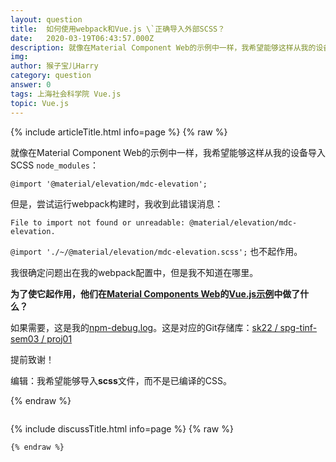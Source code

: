 ```yaml
---
layout: question
title:  如何使用webpack和Vue.js \`正确导入外部SCSS？
date:   2020-03-19T06:43:57.000Z
description: 就像在Material Component Web的示例中一样，我希望能够这样从我的设备导入SCSS node_modules：\`import '\`m...
img: 
author: 猴子宝儿Harry
category: question
answer: 0
tags: 上海社会科学院 Vue.js
topic: Vue.js
---
```

<div class="article-root">
  <div class="article">
    {% include articleTitle.html info=page %}
    {% raw %}
    <div class="article-content"><p><font style="vertical-align: inherit;"><font style="vertical-align: inherit;">就像在Material Component Web的示例中一样，我希望能够这样从我的设备导入SCSS </font></font><code>node_modules</code><font style="vertical-align: inherit;"><font style="vertical-align: inherit;">：</font></font></p>

<pre><code>@import '@material/elevation/mdc-elevation';
</code></pre>

<p><font style="vertical-align: inherit;"><font style="vertical-align: inherit;">但是，尝试运行webpack构建时，我收到此错误消息：</font></font></p>

<pre><code>File to import not found or unreadable: @material/elevation/mdc-elevation.
</code></pre>

<p><code>@import './~/@material/elevation/mdc-elevation.scss';</code><font style="vertical-align: inherit;"><font style="vertical-align: inherit;"> 也不起作用。</font></font></p>

<p><font style="vertical-align: inherit;"><font style="vertical-align: inherit;">我很确定问题出在我的webpack配置中，但是我不知道在哪里。</font></font></p>

<p><strong><font style="vertical-align: inherit;"><font style="vertical-align: inherit;">为了使它起作用，</font><font style="vertical-align: inherit;">他们在</font></font><a href="https://github.com/material-components/material-components-web" rel="noreferrer"><font style="vertical-align: inherit;"><font style="vertical-align: inherit;">Material Components Web</font></font></a><font style="vertical-align: inherit;"><font style="vertical-align: inherit;">的</font></font><a href="https://github.com/material-components/material-components-web/tree/master/framework-examples/vue" rel="noreferrer"><font style="vertical-align: inherit;"><font style="vertical-align: inherit;">Vue.js示例</font></font></a><font style="vertical-align: inherit;"><font style="vertical-align: inherit;">中做了什么？</font></font></strong></p>

<p><font style="vertical-align: inherit;"><font style="vertical-align: inherit;">如果需要，</font><font style="vertical-align: inherit;">这是我的</font></font><a href="https://hastebin.com/omosazecay" rel="noreferrer"><font style="vertical-align: inherit;"><font style="vertical-align: inherit;">npm-debug.log</font></font></a><font style="vertical-align: inherit;"><font style="vertical-align: inherit;">。</font><font style="vertical-align: inherit;">这是对应的Git存储库：</font></font><a href="https://github.com/sk22/spg-tinf-sem03/tree/master/proj01" rel="noreferrer"><font style="vertical-align: inherit;"><font style="vertical-align: inherit;">sk22 / spg-tinf-sem03 / proj01</font></font></a></p>

<p><font style="vertical-align: inherit;"><font style="vertical-align: inherit;">提前致谢！</font></font></p>

<p><font style="vertical-align: inherit;"><font style="vertical-align: inherit;">编辑：我希望能够导入</font></font><strong><font style="vertical-align: inherit;"><font style="vertical-align: inherit;">scss</font></font></strong><font style="vertical-align: inherit;"><font style="vertical-align: inherit;">文件，而不是已编译的CSS。</font></font></p></div>
    {% endraw %}
  </div>
  <p style="height: 0;width:0;overflow: hidden;"> 第2417篇《如何使用webpack和Vue.js @正确导入外部SCSS？》来自Winter(https://github.com/aiyld/aiyld.github.io)的站点</p>
  <div class="discuss-wrapper">
    {% include discussTitle.html info=page %}
    {% raw %}
    
    {% endraw %}
  </div>
<div>
